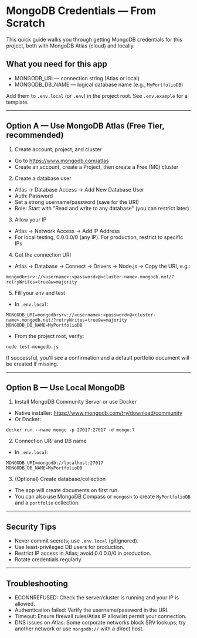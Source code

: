 # MongoDB Credentials — From Scratch

This quick guide walks you through getting MongoDB credentials for this project, both with MongoDB Atlas (cloud) and locally.

## What you need for this app

- MONGODB_URI — connection string (Atlas or local)
- MONGODB_DB_NAME — logical database name (e.g., `MyPortfolioDB`)

Add them to `.env.local` (or `.env`) in the project root. See `.env.example` for a template.

---

## Option A — Use MongoDB Atlas (Free Tier, recommended)

1. Create account, project, and cluster

- Go to https://www.mongodb.com/atlas
- Create an account, create a Project, then create a Free (M0) cluster

2. Create a database user

- Atlas → Database Access → Add New Database User
- Auth: Password
- Set a strong username/password (save for the URI)
- Role: Start with "Read and write to any database" (you can restrict later)

3. Allow your IP

- Atlas → Network Access → Add IP Address
- For local testing, 0.0.0.0/0 (any IP). For production, restrict to specific IPs

4. Get the connection URI

- Atlas → Database → Connect → Drivers → Node.js → Copy the URI, e.g.:

```
mongodb+srv://<username>:<password>@<cluster-name>.mongodb.net/?retryWrites=true&w=majority
```

5. Fill your env and test

- In `.env.local`:

```
MONGODB_URI=mongodb+srv://<username>:<password>@<cluster-name>.mongodb.net/?retryWrites=true&w=majority
MONGODB_DB_NAME=MyPortfolioDB
```

- From the project root, verify:

```
node test-mongodb.js
```

If successful, you’ll see a confirmation and a default portfolio document will be created if missing.

---

## Option B — Use Local MongoDB

1. Install MongoDB Community Server or use Docker

- Native installer: https://www.mongodb.com/try/download/community
- Or Docker:

```
docker run --name mongo -p 27017:27017 -d mongo:7
```

2. Connection URI and DB name

- In `.env.local`:

```
MONGODB_URI=mongodb://localhost:27017
MONGODB_DB_NAME=MyPortfolioDB
```

3. (Optional) Create database/collection

- The app will create documents on first run.
- You can also use MongoDB Compass or `mongosh` to create `MyPortfolioDB` and a `portfolio` collection.

---

## Security Tips

- Never commit secrets; use `.env.local` (gitignored).
- Use least-privileged DB users for production.
- Restrict IP access in Atlas; avoid 0.0.0.0/0 in production.
- Rotate credentials regularly.

---

## Troubleshooting

- ECONNREFUSED: Check the server/cluster is running and your IP is allowed.
- Authentication failed: Verify the username/password in the URI.
- Timeout: Ensure firewall rules/Atlas IP allowlist permit your connection.
- DNS issues on Atlas: Some corporate networks block SRV lookups; try another network or use `mongodb://` with a direct host.
